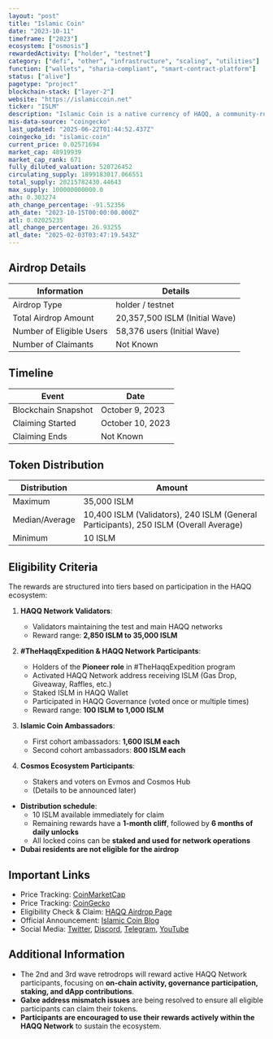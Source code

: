 ```yaml
---
layout: "post"
title: "Islamic Coin"
date: "2023-10-11"
timeframe: ["2023"]
ecosystem: ["osmosis"]
rewardedActivity: ["holder", "testnet"]
category: ["defi", "other", "infrastructure", "scaling", "utilities"]
function: ["wallets", "sharia-compliant", "smart-contract-platform"]
status: ["alive"]
pagetype: "project"
blockchain-stack: ["layer-2"]
website: "https://islamiccoin.net"
ticker: "ISLM"
description: "Islamic Coin is a native currency of HAQQ, a community-run network dedicated to empowering an ethics-first, Shariah-compliant financial ecosystem."
mis-data-source: "coingecko"
last_updated: "2025-06-22T01:44:52.437Z"
coingecko_id: "islamic-coin"
current_price: 0.02571694
market_cap: 48919939
market_cap_rank: 671
fully_diluted_valuation: 520726452
circulating_supply: 1899183017.066551
total_supply: 20215782430.44643
max_supply: 100000000000.0
ath: 0.303274
ath_change_percentage: -91.52356
ath_date: "2023-10-15T00:00:00.000Z"
atl: 0.02025235
atl_change_percentage: 26.93255
atl_date: "2025-02-03T03:47:19.543Z"
---
```


## Airdrop Details

| Information              | Details                        |
| ------------------------ | ------------------------------ |
| Airdrop Type             | holder / testnet               |
| Total Airdrop Amount     | 20,357,500 ISLM (Initial Wave) |
| Number of Eligible Users | 58,376 users (Initial Wave)    |
| Number of Claimants      | Not Known                      |

## Timeline

| Event               | Date             |
| ------------------- | ---------------- |
| Blockchain Snapshot | October 9, 2023  |
| Claiming Started    | October 10, 2023 |
| Claiming Ends       | Not Known        |

## Token Distribution

| Distribution   | Amount                                                                                |
| -------------- | ------------------------------------------------------------------------------------- |
| Maximum        | 35,000 ISLM                                                                           |
| Median/Average | 10,400 ISLM (Validators), 240 ISLM (General Participants), 250 ISLM (Overall Average) |
| Minimum        | 10 ISLM                                                                               |

## Eligibility Criteria

The rewards are structured into tiers based on participation in the HAQQ ecosystem:

1. **HAQQ Network Validators**:

   - Validators maintaining the test and main HAQQ networks
   - Reward range: **2,850 ISLM to 35,000 ISLM**

2. **#TheHaqqExpedition & HAQQ Network Participants**:

   - Holders of the **Pioneer role** in #TheHaqqExpedition program
   - Activated HAQQ Network address receiving ISLM (Gas Drop, Giveaway, Raffles, etc.)
   - Staked ISLM in HAQQ Wallet
   - Participated in HAQQ Governance (voted once or multiple times)
   - Reward range: **100 ISLM to 1,000 ISLM**

3. **Islamic Coin Ambassadors**:

   - First cohort ambassadors: **1,600 ISLM each**
   - Second cohort ambassadors: **800 ISLM each**

4. **Cosmos Ecosystem Participants**:
   - Stakers and voters on Evmos and Cosmos Hub
   - (Details to be announced later)

- **Distribution schedule**:
  - 10 ISLM available immediately for claim
  - Remaining rewards have a **1-month cliff**, followed by **6 months of daily unlocks**
  - All locked coins can be **staked and used for network operations**
- **Dubai residents are not eligible for the airdrop**

## Important Links

- Price Tracking: [CoinMarketCap](https://coinmarketcap.com/currencies/islamic-coin)
- Price Tracking: [CoinGecko](https://www.coingecko.com/en/coins/islamic-coin)
- Eligibility Check & Claim: [HAQQ Airdrop Page](https://shell.haqq.network/airdrop)
- Official Announcement: [Islamic Coin Blog](https://blog.islamiccoin.net/announcing-islamic-community-rewards-46ae0eea5ae6)
- Social Media: [Twitter](https://twitter.com/Islamic_Coin), [Discord](https://discord.gg/islamiccoin), [Telegram](https://t.me/islamiccoin), [YouTube](https://www.youtube.com/@IslamicCoin)

## Additional Information

- The 2nd and 3rd wave retrodrops will reward active HAQQ Network participants, focusing on **on-chain activity, governance participation, staking, and dApp contributions**.
- **Galxe address mismatch issues** are being resolved to ensure all eligible participants can claim their tokens.
- **Participants are encouraged to use their rewards actively within the HAQQ Network** to sustain the ecosystem.